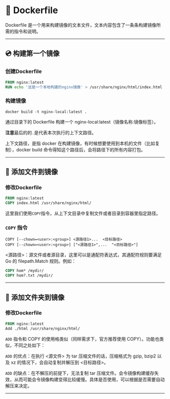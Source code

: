 # 🐳 Dockerfile
Dockerfile 是一个用来构建镜像的文本文件，文本内容包含了一条条构建镜像所需的指令和说明。

---

## 💿 构建第一个镜像

### 创建Dockerfile
``` Dockerfile
FROM nginx:latest
RUN echo '这是一个本地构建的nginx镜像' > /usr/share/nginx/html/index.html
```

### 构建镜像
```
docker build -t nginx-local:latest .
```

通过目录下的 Dockerfile 构建一个 nginx-local:latest（镜像名称:镜像标签）。

**注意**最后的的```.```是代表本次执行的上下文路径。

上下文路径，是指 docker 在构建镜像，有时候想要使用到本机的文件（比如复制），docker build 命令得知这个路径后，会将路径下的所有内容打包。

---

## 📃 添加文件到镜像

### 修改Dockerfile
``` Dockerfile
FROM nginx:latest
COPY index.html /usr/share/nginx/html/
```
这里我们使用```COPY```指令，从上下文目录中复制文件或者目录到容器里指定路径。

### ```COPY``` 指令 
```
COPY [--chown=<user>:<group>] <源路径1>...  <目标路径>
COPY [--chown=<user>:<group>] ["<源路径1>",...  "<目标路径>"]
```

<源路径>：源文件或者源目录，这里可以是通配符表达式，其通配符规则要满足 Go 的 filepath.Match 规则。例如：

``` Dockerfile
COPY hom* /mydir/
COPY hom?.txt /mydir/
```

---

## 📁 添加文件夹到镜像

### 修改Dockerfile
``` Dockerfile
FROM nginx:latest
Add ./html /usr/share/nginx/html/
```

```ADD``` 指令和 COPY 的使用格类似（同样需求下，官方推荐使用 COPY）。功能也类似，不同之处如下：

```ADD``` 的优点：在执行 <源文件> 为 tar 压缩文件的话，压缩格式为 gzip, bzip2 以及 xz 的情况下，会自动复制并解压到 <目标路径>。

```ADD``` 的缺点：在不解压的前提下，无法复制 tar 压缩文件。会令镜像构建缓存失效，从而可能会令镜像构建变得比较缓慢。具体是否使用，可以根据是否需要自动解压来决定。

---